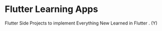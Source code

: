 # Flutter Learning Apps

Flutter Side Projects to implement Everything New Learned in Flutter . (Y)

